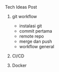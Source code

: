 Tech Ideas Post
1. git workflow
    - instalasi git
    - commit pertama
    - remote repo
    - merge dan push
    - workflow general

2. CI/CD

3. Docker